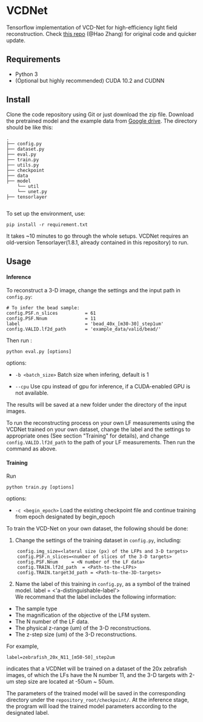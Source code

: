 # VCDNet

Tensorflow implementation of VCD-Net for high-efficiency light field reconstruction. Check [this repo](https://github.com/xinDW/LFRNet) (@Hao Zhang) for original code and quicker update.

## Requirements

* Python 3
* (Optional but highly recommended) CUDA 10.2 and CUDNN 

## Install

Clone the code repository using Git or just download the zip file. Download the pretrained model and the example data from [Google drive](https://drive.google.com/file/d/1h_Q7ylHeMh9dCUeo8Fz8o2j0WsM25-2g/view?usp=sharing). The directory should be like this:
```    
.
├── config.py
├── dataset.py
├── eval.py
├── train.py
├── utils.py
├── checkpoint
├── data
├── model
    └── util
    └── unet.py
├── tensorlayer
        
```

To set up the environment, use:
```
pip install -r requirement.txt
```
It takes ~10 minutes to go through the whole setups. VCDNet requires an old-version Tensorlayer(1.8.1, already contained in this repository) to run.

## Usage

#### Inference

To reconstruct a 3-D image, change the settings and the input path in `config.py`:

```
# To infer the bead sample:
config.PSF.n_slices          = 61
config.PSF.Nnum              = 11
label                        = 'bead_40x_[m30-30]_step1um' 
config.VALID.lf2d_path       = 'example_data/valid/bead/'  

```

Then run :
```
python eval.py [options]
```

options: 

* `-b <batch_size>`  Batch size when infering, default is 1

*  `--cpu`           Use cpu instead of gpu for inference, if a CUDA-enabled GPU is not available. 

The results will be saved at a new folder under the directory of the input images. 

To run the reconstructing process on your own LF measurements using the VCDNet trained on your own dataset, change the label and the settings to appropriate ones (See  section "Training" for details), and change `config.VALID.lf2d_path` to the path of your LF measurements. Then run the command as above.

#### Training 

Run

```
python train.py [options]
```
options:

* `-c <begin_epoch>`   Load the existing checkpoint file and continue training from epoch designated by begin_epoch   

To train the VCD-Net on your own dataset, the following should be done:
1. Change the settings of the training dataset in `config.py`, including:
```
    config.img_size=<lateral size (px) of the LFPs and 3-D targets>
    config.PSF.n_slices=<number of slices of the 3-D targets>                                                            
    config.PSF.Nnum     = <N number of the LF data>
    config.TRAIN.lf2d_path  = <Path-to-the-LFPs>     
    config.TRAIN.target3d_path = <Path-to-the-3D-targets>   
```
2. Name the label of this training in `config.py`, as a symbol of the trained model.
    label =  <'a-distinguishable-label'>   
We recommand that the label includes the following information:
* The sample type  
* The magnification of the objective of the LFM system.
* The N number of the LF data.
* The physical z-range (um) of the 3-D reconstructions.
* The z-step size (um) of the 3-D reconstructions.

For example,
 ```
 label=zebrafish_20x_N11_[m50-50]_step2um
 ``` 
 indicates that a VCDNet will be trained on a dataset of the 20x zebrafish images, of which the LFs have the N number 11, and the 3-D targets with 2-um step size are located at -50um ~ 50um.  

The parameters of the trained model will be saved in the corresponding directory under the `repository_root/checkpoint/`. At the inference stage, the program will load the trained model parameters according to the designated label.

